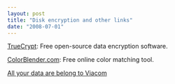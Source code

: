 ```yaml
---
layout: post
title: "Disk encryption and other links"
date: "2008-07-01"
---
```


[TrueCrypt](http://www.truecrypt.org/): Free open-source data encryption software.

[ColorBlender.com](http://colorblender.com/): Free online color matching tool.

[All your data are belong to Viacom](http://www.wired.com/threatlevel/2008/07/judge-orders-yo/)
